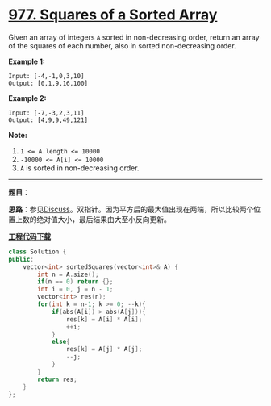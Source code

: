 # [977. Squares of a Sorted Array](https://leetcode.com/problems/squares-of-a-sorted-array/)

Given an array of integers `A` sorted in non-decreasing order, return an array of the squares of each number, also in sorted non-decreasing order.

**Example 1:**

```
Input: [-4,-1,0,3,10]
Output: [0,1,9,16,100]
```

**Example 2:**

```
Input: [-7,-3,2,3,11]
Output: [4,9,9,49,121]
```

**Note:**

1. `1 <= A.length <= 10000`
2. `-10000 <= A[i] <= 10000`
3. `A` is sorted in non-decreasing order.

-----

**题目**：

**思路**：参见[Discuss](https://leetcode.com/problems/squares-of-a-sorted-array/discuss/221922/Java-two-pointers-O(N))。双指针。因为平方后的最大值出现在两端，所以比较两个位置上数的绝对值大小，最后结果由大至小反向更新。

[**工程代码下载**](https://github.com/shenkh/leetcode)

```cpp
class Solution {
public:
    vector<int> sortedSquares(vector<int>& A) {
        int n = A.size();
        if(n == 0) return {};
        int i = 0, j = n - 1;
        vector<int> res(n);
        for(int k = n-1; k >= 0; --k){
            if(abs(A[i]) > abs(A[j])){
                res[k] = A[i] * A[i];
                ++i;
            }
            else{
                res[k] = A[j] * A[j];
                --j;
            }
        }
        return res;
    }
};
```
